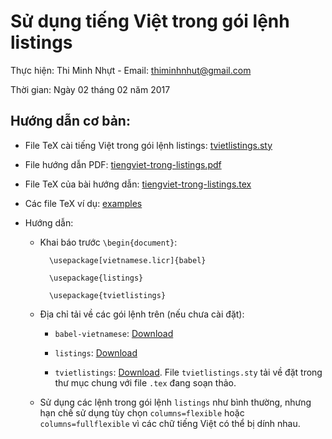 # Sử dụng tiếng Việt trong gói lệnh listings

Thực hiện: Thi Minh Nhựt - Email: thiminhnhut@gmail.com

Thời gian: Ngày 02 tháng 02 năm 2017

## Hướng dẫn cơ bản:

* File TeX cài tiếng Việt trong gói lệnh listings: [tvietlistings.sty](https://github.com/thiminhnhut/latex/tree/master/tips/listings/tiengviet-trong-listings/tvietlistings.sty)

* File hướng dẫn PDF: [tiengviet-trong-listings.pdf](https://github.com/thiminhnhut/latex/tree/master/tips/listings/tiengviet-trong-listings/tiengviet-trong-listings.pdf)

* File TeX của bài hướng dẫn: [tiengviet-trong-listings.tex](https://github.com/thiminhnhut/latex/tree/master/tips/listings/tiengviet-trong-listings/tiengviet-trong-listings.tex)

* Các file TeX ví dụ: [examples](https://github.com/thiminhnhut/latex/tree/master/tips/listings/tiengviet-trong-listings/examples)

* Hướng dẫn:

	+ Khai báo trước `\begin{document}`:
	
			\usepackage[vietnamese.licr]{babel}
			
			\usepackage{listings}
			
			\usepackage{tvietlistings}
			
	+ Địa chỉ tải về các gói lệnh trên (nếu chưa cài đặt):
	
		- `babel-vietnamese`: [Download](https://www.ctan.org/pkg/babel-vietnamese)
		
		- `listings`: [Download](https://www.ctan.org/pkg/listings)
		
		- `tvietlistings`: [Download](https://github.com/thiminhnhut/latex/tree/master/tips/listings/tiengviet-trong-listings/tvietlistings.sty). 
		File `tvietlistings.sty` tải về đặt trong thư mục chung với file `.tex` đang soạn thảo.
		
	+ Sử dụng các lệnh trong gói lệnh `listings` như bình thường, nhưng hạn chế sử dụng tùy chọn 
	`columns=flexible` hoặc `columns=fullflexible` vì các chữ tiếng Việt có thể bị dính nhau.
